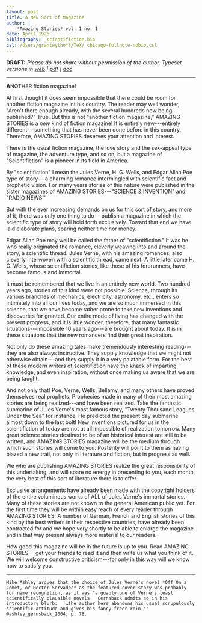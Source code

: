 ```yaml
---
layout: post
title: A New Sort of Magazine
author: |
    *Amazing Stories* vol. 1 no. 1
date: April 1926
bibliography: _scientifiction.bib
csl: /Users/grantwythoff/TeX/_chicago-fullnote-nobib.csl
---
```


**DRAFT:** *Please do not share without permission of the author. Typeset versions in  [web](http://gernsback.wythoff.net/192604_a_new_sort_of_magazine.html) \| [pdf](https://github.com/gwijthoff/perversity_of_things/blob/gh-pages/typeset_drafts/192604_a_new_sort_of_magazine.pdf?raw=true) \| [doc](https://github.com/gwijthoff/perversity_of_things/blob/gh-pages/typeset_drafts/192604_a_new_sort_of_magazine.docx)*

* * * * * * * * 

**A**NOTHER fiction magazine!

At first thought it does seem impossible that there could be room for another fiction magazine int his country.  The reader may well wonder, "Aren't there enough already, with the several hundreds now being published?"  True.  But this is not "another fiction magazine," AMAZING STORIES is a *new* kind of fiction magazine!  It is entirely new---entirely different---something that has never been done before in this country.  Therefore, AMAZING STORIES deserves your attention and interest.

There is the usual fiction magazine, the love story and the sex-appeal type of magazine, the adventure type, and so on, but a magazine of "Scientifiction" is a pioneer in its field in America.

By "scientifiction" I mean the Jules Verne, H. G. Wells, and Edgar Allan Poe type of story---a charming romance intermingled with scientific fact and prophetic vision.  For many years stories of this nature were published in the sister magazines of AMAZING STORIES---"SCIENCE & INVENTION" and "RADIO NEWS."

But with the ever increasing demands on us for this sort of story, and more of it, there was only one thing to do---publish a magazine in which the scientific type of story will hold forth exclusively.  Toward that end we have laid elaborate plans, sparing neither time nor money.

Edgar Allan Poe may well be called the father of "scientifiction."  It was he who really originated the romance, cleverly weaving into and around the story, a scientific thread.  Jules Verne, with his amazing romances, also cleverly interwoven with a scientific thread, came next.  A little later came H. G. Wells, whose scientifiction stories, like those of his forerunners, have become famous and immortal.

It must be remembered that we live in an entirely new world.  Two hundred years ago, stories of this kind were not possible.  Science, through its various branches of mechanics, electricity, astronomy, etc., enters so intimately into all our lives today, and we are so much immersed in this science, that we have become rather prone to take new inventions and discoveries for granted.  Our entire mode of living has changed with the present progress, and it is little wonder, therefore, that many fantastic situations---impossible 10 years ago---are brought about today.  It is in these situations that the new romancers find their great inspiration.

Not only do these amazing tales make tremendously interesting reading---they are also always instructive.  They supply knowledge that we might not otherwise obtain---and they supply it in a very palatable form.  For the best of these modern writers of scientifiction have the knack of imparting knowledge, and even inspiration, without once making us aware that we are being taught.

And not only that!  Poe, Verne, Wells, Bellamy, and many others have proved themselves real prophets.  Prophecies made in many of their most amazing stories are being realized---and have been realized.  Take the fantastic submarine of Jules Verne's most famous story, "Twenty Thousand Leagues Under the Sea" for instance.  He predicted the present day submarine almost down to the last bolt!  New inventions pictured for us in the scientifiction of today are not at all impossible of realization tomorrow.  Many great science stories destined to be of an historical interest are still to be written, and AMAZING STORIES magazine will be the medium through which such stories will come to you.  Posterity will point to them as having blazed a new trail, not only in literature and fiction, but in progress as well.

We who are publishing AMAZING STORIES realize the great responsibility of this undertaking, and will spare no energy in presenting to you, each month, the very best of this sort of literature there is to offer.

Exclusive arrangements have already been made with the copyright holders of the entire voluminous works of ALL of Jules Verne's immortal stories.  Many of these stories are not known to the general American public yet.  For the first time they will be within easy reach of every reader through AMAZING STORIES.  A number of German, French and English stories of this kind by the best writers in their respective countries, have already been contracted for and we hope very shortly to be able to enlarge the magazine and in that way present always more material to our readers.

How good this magazine will be in the future is up to you.  Read AMAZING STORIES---get your friends to read it and then write us what you think of it.  We will welcome constructive criticism---for only in this way will we know how to satisfy you.

* * * * * * * * 

    Mike Ashley argues that the choice of Jules Verne's novel *Off On a Comet, or Hector Servadec* as the featured cover story was probably for name recognition, as it was "arguably one of Verne's least scientifically plausible novels.  Gernsback admits so in his introductory blurb:  '…the author here abandons his usual scrupulously scientific attitude and gives his fancy freer rein.'"  @ashley_gernsback_2004, p. 78.
